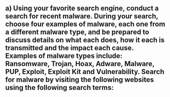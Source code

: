 a) Using your favorite search engine, conduct a search for recent malware. During your search, choose four examples of malware, each one from a different malware type, and be prepared to discuss details on
what each does, how it each is transmitted and the impact each cause. Examples of malware types include: Ransomware, Trojan, Hoax, Adware, Malware, PUP, Exploit, Exploit Kit and Vulnerability. Search for malware by visiting the following websites using the following search
terms:
- 
